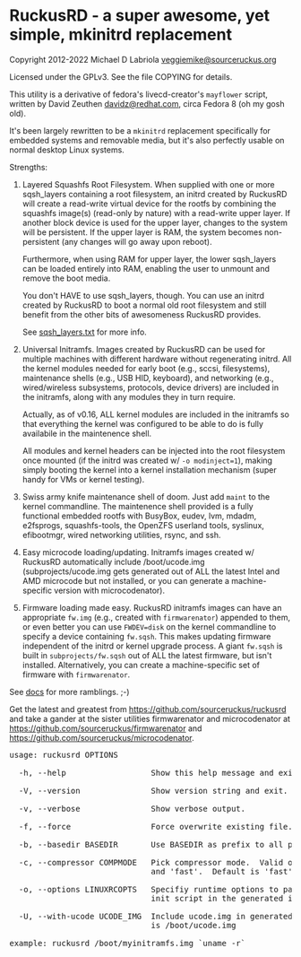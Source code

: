 RuckusRD - a super awesome, yet simple, mkinitrd replacement
============================================================

Copyright 2012-2022 Michael D Labriola <veggiemike@sourceruckus.org>

Licensed under the GPLv3. See the file COPYING for details. 

This utility is a derivative of fedora's livecd-creator's `mayflower` script,
written by David Zeuthen <davidz@redhat.com>, circa Fedora 8 (oh my gosh old).

It's been largely rewritten to be a `mkinitrd` replacement specifically for
embedded systems and removable media, but it's also perfectly usable on normal
desktop Linux systems.


Strengths:

 1.  Layered Squashfs Root Filesystem.  When supplied with one or more
     sqsh_layers containing a root filesystem, an initrd created by RuckusRD
     will create a read-write virtual device for the rootfs by combining the
     squashfs image(s) (read-only by nature) with a read-write upper layer.  If
     another block device is used for the upper layer, changes to the system
     will be persistent.  If the upper layer is RAM, the system becomes
     non-persistent (any changes will go away upon reboot).
     
     Furthermore, when using RAM for upper layer, the lower sqsh_layers can be
     loaded entirely into RAM, enabling the user to unmount and remove the boot
     media.

     You don't HAVE to use sqsh_layers, though.  You can use an initrd created
     by RuckusRD to boot a normal old root filesystem and still benefit from
     the other bits of awesomeness RuckusRD provides.

     See [sqsh_layers.txt](docs/sqsh_layers.txt) for more info.

 2.  Universal Initramfs.  Images created by RuckusRD can be used for multiple
     machines with different hardware without regenerating initrd.  All the
     kernel modules needed for early boot (e.g., sccsi, filesystems),
     maintenance shells (e.g., USB HID, keyboard), and networking (e.g.,
     wired/wireless subsystems, protocols, device drivers) are included in the
     initramfs, along with any modules they in turn require.

     Actually, as of v0.16, ALL kernel modules are included in the initramfs so
     that everything the kernel was configured to be able to do is fully
     availabile in the maintenence shell.

     All modules and kernel headers can be injected into the root filesystem
     once mounted (if the initrd was created w/ `-o modinject=1`), making
     simply booting the kernel into a kernel installation mechanism (super
     handy for VMs or kernel testing).

 3.  Swiss army knife maintenance shell of doom.  Just add `maint` to the
     kernel commandline.  The maintenence shell provided is a fully functional
     embedded rootfs with BusyBox, eudev, lvm, mdadm, e2fsprogs,
     squashfs-tools, the OpenZFS userland tools, syslinux, efibootmgr, wired
     networking utilities, rsync, and ssh.

 4.  Easy microcode loading/updating.  Initramfs images created w/ RuckusRD
     automatically include /boot/ucode.img (subprojects/ucode.img gets
     generated out of ALL the latest Intel and AMD microcode but not installed,
     or you can generate a machine-specific version with microcodenator).

 5.  Firmware loading made easy.  RuckusRD initramfs images can have an
     appropriate `fw.img` (e.g., created with `firmwarenator`) appended to them, or
     even better you can use `FWDEV=disk` on the kernel commandline to specify a
     device containing `fw.sqsh`.  This makes updating firmware independent of
     the initrd or kernel upgrade process.  A giant `fw.sqsh` is built in
     `subprojects/fw.sqsh` out of ALL the latest firmware, but isn't installed.
     Alternatively, you can create a machine-specific set of firmware with
     `firmwarenator`.

See [docs](docs/) for more ramblings.  ;-)

Get the latest and greatest from https://github.com/sourceruckus/ruckusrd and
take a gander at the sister utilities firmwarenator and microcodenator at
https://github.com/sourceruckus/firmwarenator and
https://github.com/sourceruckus/microcodenator.

<pre>
usage: ruckusrd OPTIONS <out-initrd-image> <kernel-version>

  -h, --help                  Show this help message and exit.

  -V, --version               Show version string and exit.

  -v, --verbose               Show verbose output.

  -f, --force                 Force overwrite existing file.

  -b, --basedir BASEDIR       Use BASEDIR as prefix to all paths.

  -c, --compressor COMPMODE   Pick compressor mode.  Valid options are 'best'
                              and 'fast'.  Default is 'fast'.

  -o, --options LINUXRCOPTS   Specifiy runtime options to pass to the linuxrc
                              init script in the generated initramfs.

  -U, --with-ucode UCODE_IMG  Include ucode.img in generated initramfs.  Default
                              is /boot/ucode.img

example: ruckusrd /boot/myinitramfs.img `uname -r`
</pre>
